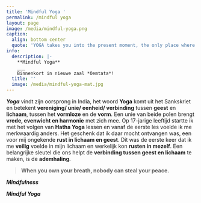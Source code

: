 ```yaml
---
title: 'Mindful Yoga '
permalink: /mindful yoga
layout: page
image: /media/mindful-yoga.png
caption:
  align: bottom center
  quote: 'YOGA takes you into the present moment, the only place where life exists.'
info:
  description: |-
    **Mindful Yoga** 
    ___
    Binnenkort in nieuwe zaal *Oemtata*!
  title: ''
  image: /media/mindful-yoga-mat.jpg
---
```


_**Yoga**_ vindt zijn oorsprong in India, het woord **Yoga** komt uit het Sankskriet en betekent **vereniging/ unie/ eenheid/ verbinding** tussen **geest** en **lichaam**, tussen het **vormloze** en de **vorm**. Een unie van beide polen brengt **vrede, evenwicht en harmonie** met zich mee. Op 17-jarige leeftijd startte ik met het volgen van **Hatha Yoga** lessen en vanaf de eerste les voelde ik me merkwaardig anders. Het geschenk dat ik daar mocht ontvangen was, een voor mij ongekende **rust in lichaam en geest**. Dit was de eerste keer dat ik me **veilig** voelde in mijn lichaam en werkelijk kon **rusten in mezelf**.  Een belangrijke sleutel die ons helpt de **verbinding tussen geest en lichaam** te maken, is de **ademhaling**. 

>**When you own your breath, nobody can steal your peace.**

_**Mindfulness**_

_**Mindful Yoga**_
